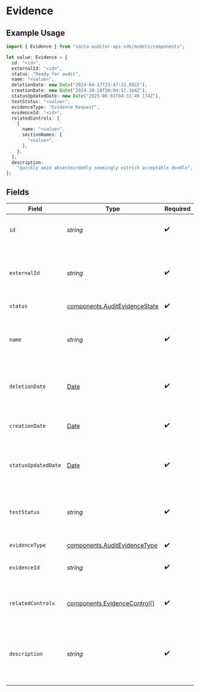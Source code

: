 # Evidence

## Example Usage

```typescript
import { Evidence } from "vanta-auditor-api-sdk/models/components";

let value: Evidence = {
  id: "<id>",
  externalId: "<id>",
  status: "Ready for audit",
  name: "<value>",
  deletionDate: new Date("2024-04-17T23:47:22.892Z"),
  creationDate: new Date("2024-10-28T20:04:57.164Z"),
  statusUpdatedDate: new Date("2025-06-01T04:31:49.174Z"),
  testStatus: "<value>",
  evidenceType: "Evidence Request",
  evidenceId: "<id>",
  relatedControls: [
    {
      name: "<value>",
      sectionNames: [
        "<value>",
      ],
    },
  ],
  description:
    "quickly amid absentmindedly seemingly ostrich acceptable doodle",
};
```

## Fields

| Field                                                                                         | Type                                                                                          | Required                                                                                      | Description                                                                                   |
| --------------------------------------------------------------------------------------------- | --------------------------------------------------------------------------------------------- | --------------------------------------------------------------------------------------------- | --------------------------------------------------------------------------------------------- |
| `id`                                                                                          | *string*                                                                                      | :heavy_check_mark:                                                                            | Vanta internal reference to evidence                                                          |
| `externalId`                                                                                  | *string*                                                                                      | :heavy_check_mark:                                                                            | This is a static UUID to map Audit Firm controls to Vanta controls                            |
| `status`                                                                                      | [components.AuditEvidenceState](../../models/components/auditevidencestate.md)                | :heavy_check_mark:                                                                            | N/A                                                                                           |
| `name`                                                                                        | *string*                                                                                      | :heavy_check_mark:                                                                            | Mutable name for evidence. Not guaranteed to be unique.                                       |
| `deletionDate`                                                                                | [Date](https://developer.mozilla.org/en-US/docs/Web/JavaScript/Reference/Global_Objects/Date) | :heavy_check_mark:                                                                            | The date this Audit Evidence was deleted                                                      |
| `creationDate`                                                                                | [Date](https://developer.mozilla.org/en-US/docs/Web/JavaScript/Reference/Global_Objects/Date) | :heavy_check_mark:                                                                            | The date this Audit Evidence was created                                                      |
| `statusUpdatedDate`                                                                           | [Date](https://developer.mozilla.org/en-US/docs/Web/JavaScript/Reference/Global_Objects/Date) | :heavy_check_mark:                                                                            | Point in time that status was last updated                                                    |
| `testStatus`                                                                                  | *string*                                                                                      | :heavy_check_mark:                                                                            | The outcome of the automated test run, for Test-type evidence                                 |
| `evidenceType`                                                                                | [components.AuditEvidenceType](../../models/components/auditevidencetype.md)                  | :heavy_check_mark:                                                                            | N/A                                                                                           |
| `evidenceId`                                                                                  | *string*                                                                                      | :heavy_check_mark:                                                                            | Unique identifier for evidence                                                                |
| `relatedControls`                                                                             | [components.EvidenceControl](../../models/components/evidencecontrol.md)[]                    | :heavy_check_mark:                                                                            | The controls associated to this evidence                                                      |
| `description`                                                                                 | *string*                                                                                      | :heavy_check_mark:                                                                            | The description for the evidence. It will be set to null if the evidence is deleted           |